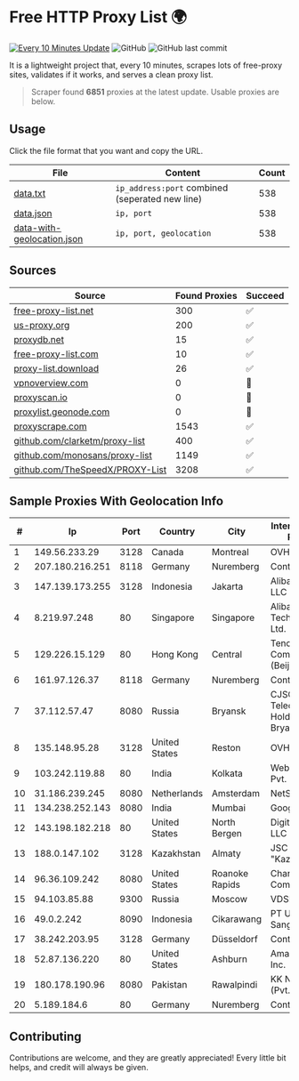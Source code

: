 
# Free HTTP Proxy List 🌍

[![Every 10 Minutes Update](https://github.com/mertguvencli/http-proxy-list/actions/workflows/main.yml/badge.svg?branch=main)](https://github.com/mertguvencli/http-proxy-list/actions/workflows/main.yml)
![GitHub](https://img.shields.io/github/license/mertguvencli/http-proxy-list)
![GitHub last commit](https://img.shields.io/github/last-commit/mertguvencli/http-proxy-list)

It is a lightweight project that, every 10 minutes, scrapes lots of free-proxy sites, validates if it works, and serves a clean proxy list.


> Scraper found **6851** proxies at the latest update. Usable proxies are below.

## Usage

Click the file format that you want and copy the URL.


|File|Content|Count|
|----|-------|-----|
|[data.txt](https://raw.githubusercontent.com/mertguvencli/http-proxy-list/main/proxy-list/data.txt)|`ip_address:port` combined (seperated new line)|538|
|[data.json](https://raw.githubusercontent.com/mertguvencli/http-proxy-list/main/proxy-list/data.json)|`ip, port`|538|
|[data-with-geolocation.json](https://raw.githubusercontent.com/mertguvencli/http-proxy-list/main/proxy-list/data-with-geolocation.json)|`ip, port, geolocation`|538|

## Sources

|Source|Found Proxies|Succeed|
|------|-------------|-------|
|[free-proxy-list.net](https://free-proxy-list.net)|300|✅|
|[us-proxy.org](https://www.us-proxy.org)|200|✅|
|[proxydb.net](http://proxydb.net)|15|✅|
|[free-proxy-list.com](https://free-proxy-list.com/?page=&port=&type%5B%5D=http&type%5B%5D=https&up_time=0&search=Search)|10|✅|
|[proxy-list.download](https://www.proxy-list.download/HTTP)|26|✅|
|[vpnoverview.com](https://vpnoverview.com/privacy/anonymous-browsing/free-proxy-servers)|0|🚫|
|[proxyscan.io](https://www.proxyscan.io)|0|🚫|
|[proxylist.geonode.com](https://proxylist.geonode.com/api/proxy-list?limit=300&page=1&sort_by=lastChecked&sort_type=desc&protocols=http,https)|0|🚫|
|[proxyscrape.com](https://api.proxyscrape.com/v2/?request=displayproxies&protocol=http&timeout=10000&country=all&ssl=all&anonymity=all)|1543|✅|
|[github.com/clarketm/proxy-list](https://raw.githubusercontent.com/clarketm/proxy-list/master/proxy-list-raw.txt)|400|✅|
|[github.com/monosans/proxy-list](https://raw.githubusercontent.com/monosans/proxy-list/main/proxies/http.txt)|1149|✅|
|[github.com/TheSpeedX/PROXY-List](https://raw.githubusercontent.com/TheSpeedX/PROXY-List/master/http.txt)|3208|✅|


## Sample Proxies With Geolocation Info

|#|Ip|Port|Country|City|Internet Service Provider|
|-|--|----|-------|----|-------------------------|
|1|149.56.233.29|3128|Canada|Montreal|OVH Hosting|
|2|207.180.216.251|8118|Germany|Nuremberg|Contabo GmbH|
|3|147.139.173.255|3128|Indonesia|Jakarta|Alibaba.com LLC|
|4|8.219.97.248|80|Singapore|Singapore|Alibaba (US) Technology Co., Ltd.|
|5|129.226.15.129|80|Hong Kong|Central|Tencent Cloud Computing (Beijing) Co|
|6|161.97.126.37|8118|Germany|Nuremberg|Contabo GmbH|
|7|37.112.57.47|8080|Russia|Bryansk|CJSC "ER-Telecom Holding" Bryansk branch|
|8|135.148.95.28|3128|United States|Reston|OVH SAS|
|9|103.242.119.88|80|India|Kolkata|Web Werks India Pvt. Ltd.|
|10|31.186.239.245|8080|Netherlands|Amsterdam|NetSkope Inc|
|11|134.238.252.143|8080|India|Mumbai|Google LLC|
|12|143.198.182.218|80|United States|North Bergen|DigitalOcean, LLC|
|13|188.0.147.102|3128|Kazakhstan|Almaty|JSC "KazTransCom"|
|14|96.36.109.242|8080|United States|Roanoke Rapids|Charter Communications|
|15|94.103.85.88|9300|Russia|Moscow|VDSINA|
|16|49.0.2.242|8090|Indonesia|Cikarawang|PT Usaha Adi Sanggoro|
|17|38.242.203.95|3128|Germany|Düsseldorf|Contabo GmbH|
|18|52.87.136.220|80|United States|Ashburn|Amazon.com, Inc.|
|19|180.178.190.96|8080|Pakistan|Rawalpindi|KK Networks (Pvt.) Limited|
|20|5.189.184.6|80|Germany|Nuremberg|Contabo GmbH|



## Contributing

Contributions are welcome, and they are greatly appreciated! Every
little bit helps, and credit will always be given.


